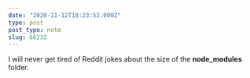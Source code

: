 ```yaml
---
date: "2020-11-12T18:23:52.000Z"
type: post 
post_type: note
slug: 66232
---
```

I will never get tired of Reddit jokes about the size of the **node_modules** folder.

